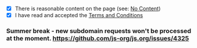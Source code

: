 - [x] There is reasonable content on the page (see: [No Content](https://github.com/js-org/js.org/wiki/No-Content))
- [x] I have read and accepted the [Terms and Conditions](http://js.org/terms.html)

### Summer break - new subdomain requests won't be processed at the moment. https://github.com/js-org/js.org/issues/4325
